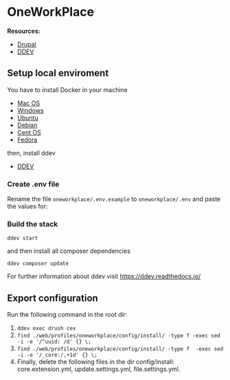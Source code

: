 # OneWorkPlace

**Resources:**

- [Drupal](https://www.drupal.org/)
- [DDEV](https://www.ddev.com/)

## Setup local enviroment

You have to install Docker in your machine

- [Mac OS](https://docs.docker.com/docker-for-mac/install/)
- [Windows](https://docs.docker.com/docker-for-windows/install/)
- [Ubuntu](https://docs.docker.com/install/linux/docker-ce/ubuntu/#os-requirements)
- [Debian](https://docs.docker.com/install/linux/docker-ce/debian/)
- [Cent OS](https://docs.docker.com/install/linux/docker-ce/centos/)
- [Fedora](https://docs.docker.com/install/linux/docker-ce/fedora/)

then, install ddev

- [DDEV](https://ddev.readthedocs.io/en/latest/)


### Create .env file
Rename the file `oneworkplace/.env.example` to `oneworkplace/.env` and paste the values for:

### Build the stack

```
ddev start
```
and then install all composer dependencies
```
ddev composer update
```
For further information about ddev visit https://ddev.readthedocs.io/
## Export configuration

Run the following command in the root dir:
1. ``` ddev exec drush cex ```
2. ``` find ./web/profiles/oneworkplace/config/install/ -type f -exec sed -i -e '/^uuid: /d' {} \; ```
3. ``` find ./web/profiles/oneworkplace/config/install/ -type f  -exec sed -i -e '/_core:/,+1d' {} \; ```
3. Finally, delete the following files in the dir config/install: core.extension.yml, update.settings.yml, file.settings.yml.
